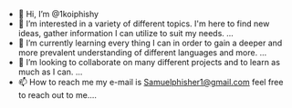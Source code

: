 - 👋 Hi, I’m @1koiphishy
- 👀 I’m interested in a variety of different topics. I'm here to find new ideas, gather information I can utilize to suit my needs. ...
- 🌱 I’m currently learning every thing I can in order to gain a deeper and more prevalent understanding of different languages and more. ...
- 💞️ I’m looking to collaborate on many different projects and to learn as much as I can. ...
- 📫 How to reach me my e-mail is Samuelphisher1@gmail.com feel free to reach out to me....

<!---
1koiphishy/1koiphishy is a ✨ special ✨ repository because its `README.md` (this file) appears on your GitHub profile.
You can click the Preview link to take a look at your changes.
--->
